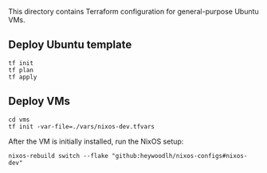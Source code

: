 This directory contains Terraform configuration for general-purpose Ubuntu VMs.

## Deploy Ubuntu template

```
tf init
tf plan
tf apply
```

## Deploy VMs

```
cd vms
tf init -var-file=./vars/nixos-dev.tfvars
```

After the VM is initially installed, run the NixOS setup:

```
nixos-rebuild switch --flake "github:heywoodlh/nixos-configs#nixos-dev"
```
